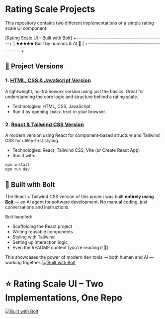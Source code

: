 #  Rating Scale Projects

This repository contains two different implementations of a simple rating scale UI component:

[Rating Scale UI - Built with Bolt]
+--------------------------------------------+
|  🟊🟊🟊🟊🟊      Built by humans & AI 🤖     |
+--------------------------------------------+

## 📁 Project Versions

### 1. [HTML, CSS & JavaScript Version](./html-css-js-version)
A lightweight, no-framework version using just the basics. Great for understanding the core logic and structure behind a rating scale.

- Technologies: HTML, CSS, JavaScript
- Run it by opening `index.html` in your browser.

### 2. [React & Tailwind CSS Version](./react-tailwind-version)
A modern version using React for component-based structure and Tailwind CSS for utility-first styling.

- Technologies: React, Tailwind CSS, Vite (or Create React App)
- Run it with:

```bash
npm install
npm run dev
```
## 🤖 Built with Bolt

The React + Tailwind CSS version of this project was built **entirely using [Bolt](https://bolt.ai)** — an AI agent for software development. No manual coding, just conversations and instructions.

Bolt handled:

- Scaffolding the React project
- Writing reusable components
- Styling with Tailwind
- Setting up interaction logic
- Even the README content (you're reading it 👀)

This showcases the power of modern dev tools — both human and AI — working together.
[![Built with Bolt](https://img.shields.io/badge/Built%20with-Bolt⚡-purple?style=for-the-badge)](https://bolt.ai)
# ⭐️ Rating Scale UI – Two Implementations, One Repo

[![Built with Bolt](https://img.shields.io/badge/Built%20with-Bolt⚡-purple?style=for-the-badge)](https://bolt.ai)

